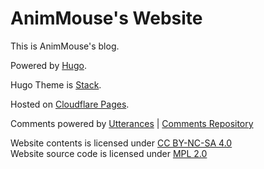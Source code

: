 # AnimMouse's Website
This is AnimMouse's blog.

Powered by [Hugo](https://gohugo.io/).

Hugo Theme is [Stack](https://github.com/CaiJimmy/hugo-theme-stack).

Hosted on [Cloudflare Pages](https://pages.cloudflare.com/).

Comments powered by [Utterances](https://utteranc.es/) | [Comments Repository](https://github.com/AnimMouse/animmouse-website-comments)

Website contents is licensed under [CC BY-NC-SA 4.0](https://creativecommons.org/licenses/by-nc-sa/4.0/)\
Website source code is licensed under [MPL 2.0](https://www.mozilla.org/en-US/MPL/2.0/)